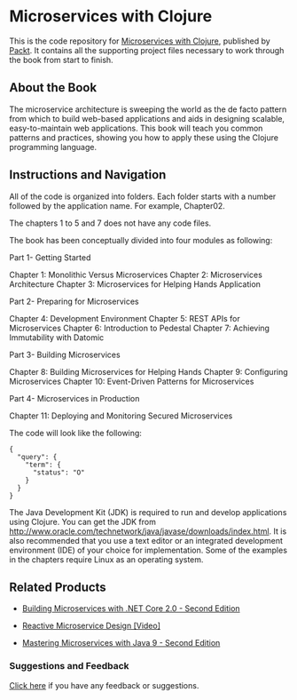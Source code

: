 # Microservices with Clojure
This is the code repository for [Microservices with Clojure](https://www.packtpub.com/application-development/microservices-clojure?utm_source=github&utm_medium=repository&utm_campaign=9781788622240), published by [Packt](https://www.packtpub.com/?utm_source=github). It contains all the supporting project files necessary to work through the book from start to finish.
## About the Book
The microservice architecture is sweeping the world as the de facto pattern from which to build web-based applications and aids in designing scalable, easy-to-maintain web applications. This book will teach you common patterns and practices, showing you how to apply these using the Clojure programming language.

## Instructions and Navigation
All of the code is organized into folders. Each folder starts with a number followed by the application name. For example, Chapter02.

The chapters 1 to 5 and 7 does not have any code files.

The book has been conceptually divided into four modules as following:

Part 1- Getting Started

Chapter 1: Monolithic Versus Microservices
Chapter 2: Microservices Architecture
Chapter 3: Microservices for Helping Hands Application

Part 2- Preparing for Microservices

Chapter 4: Development Environment
Chapter 5: REST APIs for Microservices
Chapter 6: Introduction to Pedestal
Chapter 7: Achieving Immutability with Datomic

Part 3- Building Microservices

Chapter 8: Building Microservices for Helping Hands
Chapter 9: Configuring Microservices
Chapter 10: Event-Driven Patterns for Microservices

Part 4- Microservices in Production

Chapter 11: Deploying and Monitoring Secured Microservices

The code will look like the following:
```
{
  "query": {
    "term": {
      "status": "O"
    }
  }
}
```

The Java Development Kit (JDK) is required to run and develop applications using Clojure. You can get the JDK from http://www.oracle.com/technetwork/java/javase/downloads/index.html. It is also recommended that you use a text editor or an integrated development environment (IDE) of your choice for implementation. Some of the examples in the chapters require Linux as an operating system.

## Related Products
* [Building Microservices with .NET Core 2.0 - Second Edition](https://www.packtpub.com/application-development/building-microservices-net-core-20-second-edition?utm_source=github&utm_medium=repository&utm_campaign=9781788393331)

* [Reactive Microservice Design [Video]](https://www.packtpub.com/application-development/reactive-microservice-design-video?utm_source=github&utm_medium=repository&utm_campaign=9781788626378)

* [Mastering Microservices with Java 9 - Second Edition](https://www.packtpub.com/application-development/mastering-microservices-java-9-second-edition?utm_source=github&utm_medium=repository&utm_campaign=9781787281448)

### Suggestions and Feedback
[Click here](https://docs.google.com/forms/d/e/1FAIpQLSe5qwunkGf6PUvzPirPDtuy1Du5Rlzew23UBp2S-P3wB-GcwQ/viewform) if you have any feedback or suggestions.
